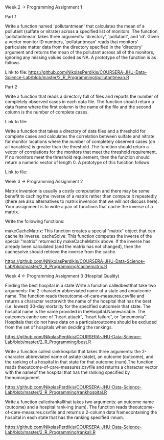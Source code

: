 Week 2 -> Programming Assignment 1 

Part 1

Write a function named 'pollutantmean' that calculates the mean of a pollutant (sulfate or nitrate) across a specified list of monitors. The function 'pollutantmean' takes three arguments: 'directory', 'pollutant', and 'id'. Given a vector monitor ID numbers, 'pollutantmean' reads that monitors' particulate matter data from the directory specified in the 'directory' argument and returns the mean of the pollutant across all of the monitors, ignoring any missing values coded as NA. A prototype of the function is as follows

Link to file: https://github.com/NikolasPerdikis/COURSERA-JHU-Data-Science-Lab/blob/master/2_R_Programming/pollutantmean.R

Part 2

Write a function that reads a directory full of files and reports the number of completely observed cases in each data file. The function should return a data frame where the first column is the name of the file and the second column is the number of complete cases.

Link to file: 

Write a function that takes a directory of data files and a threshold for complete cases and calculates the correlation between sulfate and nitrate for monitor locations where the number of completely observed cases (on all variables) is greater than the threshold. The function should return a vector of correlations for the monitors that meet the threshold requirement. If no monitors meet the threshold requirement, then the function should return a numeric vector of length 0. A prototype of this function follows

Link to file:

Week 3 -> Programming Assignment 2

Matrix inversion is usually a costly computation and there may be some benefit to caching the inverse of a matrix rather than compute it repeatedly (there are also alternatives to matrix inversion that we will not discuss here). Your assignment is to write a pair of functions that cache the inverse of a matrix.

Write the following functions:

makeCacheMatrix: This function creates a special "matrix" object that can cache its inverse.
cacheSolve: This function computes the inverse of the special "matrix" returned by makeCacheMatrix above. 
If the inverse has already been calculated (and the matrix has not changed), then the cachesolve should retrieve the inverse from the cache.

https://github.com/NNikolasPerdikis/COURSERA-JHU-Data-Science-Lab/blob/master/2_R_Programming/cachematrix.R

Week 4 <- Programming Assignment 3 (Hospital Quality)

Finding the best hospital in a state
Write a function calledbestthat take two arguments:  the 2-character abbreviated name of a state and anoutcome name.  The function reads theoutcome-of-care-measures.csvfile and returns a character vectorwith  the  name  of  the  hospital  that  has  the  best  (i.e.   lowest)  30-day  mortality  for  the  specified  outcomein that state.  The hospital name is the name provided in theHospital.Namevariable.  The outcomes canbe one of “heart attack”, “heart failure”, or “pneumonia”.  Hospitals that do not have data on a particularoutcome should be excluded from the set of hospitals when deciding the rankings.

https://github.com/NikolasPerdikis/COURSERA-JHU-Data-Science-Lab/blob/master/2_R_Programming/best.R

Write a function called rankhospital that takes three arguments:  the 2-character abbreviated name of astate (state), an outcome (outcome), and the ranking of a hospital in that state for that outcome (num).The function reads theoutcome-of-care-measures.csvfile and returns a character vector with the nameof the hospital that has the ranking specified by thenumargument

https://github.com/NikolasPerdikis/COURSERA-JHU-Data-Science-Lab/blob/master/2_R_Programming/rankhospital.R

Write a function calledrankallthat takes two arguments: an outcome name (outcome) and a hospital rank-ing (num).  The function reads theoutcome-of-care-measures.csvfile and returns a 2-column data framecontaining the hospital in each state that has the ranking specified innum.  

https://github.com/NikolasPerdikis/COURSERA-JHU-Data-Science-Lab/blob/master/2_R_Programming/rankall.R
